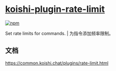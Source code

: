 # [koishi-plugin-rate-limit](https://common.koishi.chat/plugins/rate-limit.html)
 
[![npm](https://img.shields.io/npm/v/koishi-plugin-rate-limit?style=flat-square)](https://www.npmjs.com/package/koishi-plugin-rate-limit)

Set rate limits for commands. | 为指令添加频率限制。

## 文档

<https://common.koishi.chat/plugins/rate-limit.html>
